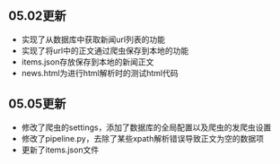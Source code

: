 ## 05.02更新

- 实现了从数据库中获取新闻url列表的功能
- 实现了将url中的正文通过爬虫保存到本地的功能
- items.json存放保存到本地的新闻正文
- news.html为进行html解析时的测试html代码

## 05.05更新

- 修改了爬虫的settings，添加了数据库的全局配置以及爬虫的发爬虫设置
- 修改了pipeline.py，去除了某些xpath解析错误导致正文为空的数据项
- 更新了items.json文件